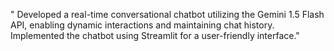 " Developed a real-time conversational chatbot utilizing the Gemini 1.5 Flash API, enabling dynamic interactions and maintaining chat history. Implemented the chatbot using Streamlit for a user-friendly interface."
